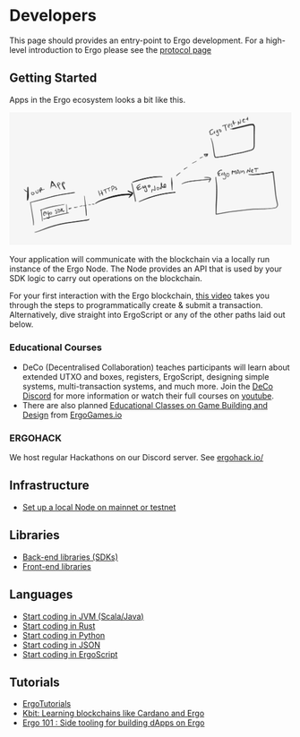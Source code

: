 # Developers

This page should provides an entry-point to Ergo development. For a high-level introduction to Ergo please see the [protocol page](/dev/protocol)

## Getting Started

Apps in the Ergo ecosystem looks a bit like this. 

![](../assets/img/arch.png)

Your application will communicate with the blockchain via a locally run instance of the Ergo Node. The Node provides an API that is used by your SDK logic to carry out operations on the blockchain.

For your first interaction with the Ergo blockchain, [this video](https://www.youtube.com/watch?v=Md5s-XV6-Hs) takes you through the steps to programmatically create & submit a transaction. Alternatively, dive straight into ErgoScript or any of the other paths laid out below. 

### Educational Courses

- DeCo (Decentralised Collaboration) teaches participants will learn about extended UTXO and boxes, registers, ErgoScript, designing simple systems, multi-transaction systems, and much more. Join the [DeCo Discord](https://discord.gg/PQPyFbKZ9z) for more information or watch their full courses on [youtube](https://www.youtube.com/channel/UCyOIxD7YSHN5QwLIulOWrew/playlists). 
- There are also planned [Educational Classes on Game Building and Design](https://medium.com/@lgmeister/the-future-of-ergogames-io-hosting-educational-classes-on-game-building-and-design-679afd2632d4) from [ErgoGames.io](https://ergogames.io)

### ERGOHACK

We host regular Hackathons on our Discord server. See [ergohack.io/](https://ergohack.io/)

## Infrastructure

- [Set up a local Node on mainnet or testnet](/node/)

## Libraries

- [Back-end libraries (SDKs)](stack/back-end)
- [Front-end libraries](stack/front-end/)

## Languages

- [Start coding in JVM (Scala/Java)](/dev/stack/appkit/)
- [Start coding in Rust](/dev/Languages/rust)
- [Start coding in Python](/dev/Languages/python)
- [Start coding in JSON](/dev/stack/jde)
- [Start coding in ErgoScript](scs/ergoscript/)


## Tutorials

- [ErgoTutorials](https://www.youtube.com/channel/UCyOIxD7YSHN5QwLIulOWrew)
- [Kbit: Learning blockchains like Cardano and Ergo](https://www.youtube.com/watch?v=HDn49bToTMI)
- [Ergo 101 : Side tooling for building dApps on Ergo](https://dav009.medium.com/ergo-101-side-tooling-for-building-dapps-on-ergo-c71889d60826)
